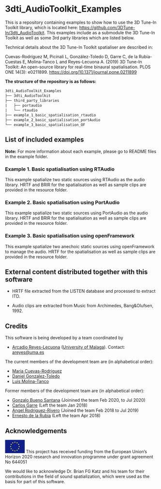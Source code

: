 # 3dti_AudioToolkit_Examples
This is a repository containing examples to show how to use the 3D Tune-In Toolkit library, which is located here: https://github.com/3DTune-In/3dti_AudioToolkit. This examples include as a submodule the 3D Tune-In Toolkit as well as some 3rd party libraries which are listed below.

Technical details about the 3D Tune-In Toolkit spatialiser are described in:

Cuevas-Rodríguez M, Picinali L, González-Toledo D, Garre C, de la Rubia-Cuestas E, Molina-Tanco L and Reyes-Lecuona A. (2019) 3D Tune-In Toolkit: An open-source library for real-time binaural spatialisation. PLOS ONE 14(3): e0211899. https://doi.org/10.1371/journal.pone.0211899

**The structure of the repository is as follows:**
```
3dti_AudioToolkit_Examples
├── 3dti_AudioToolkit
├── third_party_libraries
|   ├── portaudio
|   └── rtaudio
├── example_1_basic_spatialisation_rtaudio
├── example_2_basic_spatialisation_portAudio
└── example_3_basic_spatialisation_OF
```

## List of included examples

**Note:** For more information about each example, please go to README files in the example folder.
### Example 1. Basic spatialisation using RTAudio
This example spatialize two static sources using RTAudio as the audio library. HRTF and BRIR for the spatialisation as well as sample clips are provided in the resource folder.
### Example 2. Basic spatialisation using PortAudio
This example spatialize two static sources using PortAudio as the audio library. HRTF and BRIR for the spatialisation as well as sample clips are provided in the resource folder.
### Example 3. Basic spatialisation using openFramework
This example spatialize two anechoic static sources using openFramework to manage the audio. HRTF for the spatialisation as well as sample clips are provided in the resource folder.

## External content distributed together with this software 

*	HRTF file extracted from the LISTEN database and processed to extract ITD.

*	Audio clips are extracted from Music from Archimedes, Bang&Olufsen, 1992. 

## Credits

This software is being developed by a team coordinated by 
-	[Arcadio Reyes-Lecuona](https://github.com/areyesl) ([University of Malaga](https://www.uma.es/)). Contact: areyes@uma.es  

The current members of the development team are (in alphabetical order):
- [Maria Cuevas-Rodriguez](https://github.com/mariacuevas)
- [Daniel Gonzalez-Toledo](https://github.com/dgonzalezt) 
- [Luis Molina-Tanco](https://github.com/lmtanco) 

Former members of the development team are (in alphabetical order):
- [Gonzalo Bueno Santana](https://github.com/gonzupi) (Joinined the team Feb 2020, to Jul 2020)
- [Carlos Garre](https://github.com/carlosgarre) (Left the team Jan 2018)
- [Angel Rodriguez-Rivero](https://github.com/ardgzrivero) (Joined the team Feb 2018 to Jul 2019)
- [Ernesto de la Rubia](https://github.com/ernestodelarubia) (Left the team Apr 2018)


## Acknowledgements 

![European Union](EU_flag.png "European Union") This project has received funding from the European Union’s Horizon 2020 research and innovation programme under grant agreement No 644051 

We would like to acknowledge Dr. Brian FG Katz and his team for their contributions in the field of sound spatialization, which were used as the basis for part of this software.
